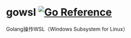 # gowsl [![Go Reference](https://pkg.go.dev/badge/github.com/xiaoqidun/gowsl.svg)](https://pkg.go.dev/github.com/xiaoqidun/gowsl)

Golang操作WSL（Windows Subsystem for Linux）
